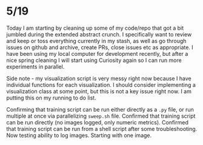 # 5/19
Today I am starting by cleaning up some of my code/repo that got a bit jumbled during the extended abstract crunch. I specifically want to review and keep or toss everything currently in my stash, as well as go through issues on github and archive, create PRs, close issues etc as appropriate. I have been using my local computer for development recently, but after a nice spring cleaning I will start using Curiosity again so I can run more experiments in parallel. 

Side note - my visualization script is very messy right now because I have individual functions for each visualization. I should consider implementing a visualization class at some point, but this is not a key issue right now. I am putting this on my running to do list. 

Confirming that training script can be run either directly as a `.py` file, or run multiple at once via parallelizing `sweep.sh` file. Confirmed that training script can be run directly (no images logged, only numeric metrics). Confirmed that training script can be run from a shell script after some troubleshooting. Now testing ability to log images. Starting with one image.